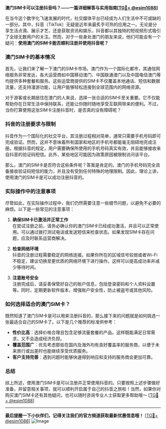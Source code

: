 **澳门SIM卡可以注册抖音吗？——一篇详细解答与实用指南[[TG💪+ @esim1088](https://t.me/s/esim1088)]**

在当今这个数字化飞速发展的时代，社交媒体平台已经成为人们生活中不可或缺的一部分。其中，抖音（TikTok）无疑是近年来最炙手可热的应用之一。无论是分享生活点滴、展示才艺，还是获取资讯和娱乐，抖音都以其独特的短视频形式吸引了全球无数用户的关注。然而，对于一些身处澳门的朋友来说，他们可能会有一个疑问：**使用澳门的SIM卡能否顺利注册并使用抖音呢？**

### 澳门SIM卡的基本情况

首先，让我们来了解一下澳门的SIM卡市场。澳门作为一个国际化都市，其通信网络服务非常发达，各大运营商如中国移动澳门、中国联通澳门以及中国电信澳门等均提供多种套餐和服务。这些运营商提供的SIM卡不仅覆盖本地通话、短信和数据流量，还支持漫游功能，让用户能够轻松连接到全球范围内的网络资源。

对于游客或长期居住在澳门的人来说，选择一张合适的SIM卡至关重要。它不仅能帮助你在日常生活中保持联系，还能让你随时随地享受互联网带来的便利。不过，当你打算使用这张SIM卡注册抖音时，是否真的没有障碍呢？

### 抖音的注册要求与限制

抖音作为一个国际化的社交平台，其注册过程相对简单，通常只需要手机号码即可完成验证。然而，这并不意味着所有国家和地区的手机号都能毫无阻碍地完成注册。根据抖音的规定，用户需要确保所使用的手机号码真实有效，并且能够接收来自抖音的验证码短信。此外，某些地区可能因为政策原因被限制访问该平台。

那么，澳门的SIM卡是否符合这些条件呢？答案是肯定的。澳门的手机号码完全具备接收验证码短信的能力，并且没有受到任何特殊的地理限制。因此，理论上讲，使用澳门的SIM卡是可以成功注册抖音的。

### 实际操作中的注意事项

尽管如此，在实际操作过程中，我们仍然需要注意一些细节问题，以避免不必要的麻烦。以下是一些常见的注意事项：

1. **确保SIM卡已激活并正常工作**  
   在尝试注册之前，请务必确认你的澳门SIM卡已经成功激活，并且可以正常使用。可以通过拨打测试电话或发送短信来检查状态。如果发现SIM卡存在问题，应及时联系运营商解决。

2. **检查网络环境**  
   抖音的注册过程需要稳定的网络连接。如果你所在的区域信号较弱或者Wi-Fi不稳定，建议切换至更优质的网络环境下进行操作。这样可以提高成功率并减少等待时间。

3. **注意账号安全**  
   注册完成后，请妥善保管好自己的账户信息，包括登录密码和个人资料设置等。同时，定期更新软件版本，增强账户安全性，防止被盗号或其他风险。

### 如何选择适合的澳门SIM卡？

既然知道了澳门SIM卡是可以用来注册抖音的，那么接下来的问题就是如何挑选一张最适合自己的SIM卡了。以下是几个推荐的标准供参考：

- **性价比高**：选择价格合理且包含足够流量套餐的产品。这样既能满足日常需求，又不会造成经济负担。
- **覆盖范围广**：优先考虑那些在国内及海外均有良好覆盖率的服务商，以便于未来旅行或出差时也能继续享受优质服务。
- **客户支持完善**：遇到问题时能够快速得到响应和支持的服务商会更加可靠。

### 总结

综上所述，使用澳门SIM卡是可以注册并正常使用抖音的。只要按照上述步骤做好准备，并留意相关事项，就可以顺利开启属于自己的抖音之旅啦！当然，如果你对购买澳门SIM卡还有其他疑问，也可以随时咨询专业人士获取更多帮助哦～ [[TG💪+ @esim1088](https://t.me/s/esim1088)]

---

**最后提醒一下小伙伴们，记得关注我们的官方频道获取最新优惠信息哦！** [[TG💪+ @esim1088](https://t.me/s/esim1088)] ![Image](https://i.postimg.cc/4NQfJmqS/Snipaste-2025-05-13-00-14-12.png)
